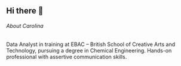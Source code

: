 ## Hi there 👋



###### About Carolina
Data Analyst in training at EBAC – British School of Creative Arts and Technology, pursuing a degree in Chemical Engineering. Hands-on professional with assertive communication skills.
